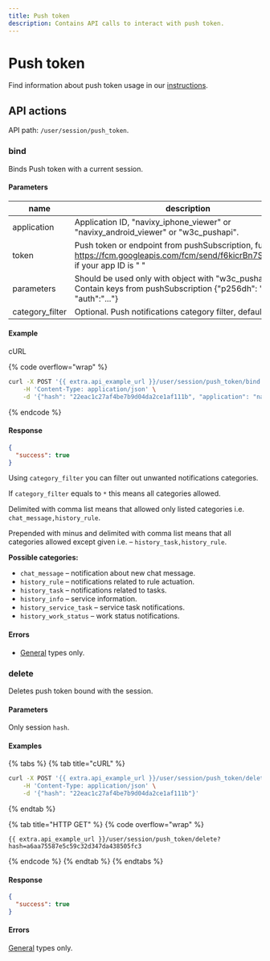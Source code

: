```yaml
---
title: Push token
description: Contains API calls to interact with push token.
---
```


# Push token

Find information about push token usage in our [instructions](../../../../guides/rules-notifications/get-push-notifications.md).

## API actions

API path: `/user/session/push_token`.

### bind

Binds Push token with a current session.

#### Parameters

| name             | description                                                                                                                              | type                            |
| ---------------- | ---------------------------------------------------------------------------------------------------------------------------------------- | ------------------------------- |
| application      | Application ID, "navixy\_iphone\_viewer" or "navixy\_android\_viewer" or "w3c\_pushapi".                                                 | [enum](../../../../#data-types) |
| token            | Push token or endpoint from pushSubscription, full URL like https://fcm.googleapis.com/fcm/send/f6kicrBn7S0:APA91b if your app ID is " " | string                          |
| parameters       | Should be used only with object with "w3c\_pushapi". Contain keys from pushSubscription {"p256dh": "...", "auth":"..."}                  | JSON object                     |
| category\_filter | Optional. Push notifications category filter, default is `*`.                                                                            | string                          |

#### Example

cURL

{% code overflow="wrap" %}
```sh
curl -X POST '{{ extra.api_example_url }}/user/session/push_token/bind' \
    -H 'Content-Type: application/json' \
    -d '{"hash": "22eac1c27af4be7b9d04da2ce1af111b", "application": "navixy_android_viewer", "token": "f4be7b9d04da2ce1af111b"}'
```
{% endcode %}

#### Response

```json
{
  "success": true
}
```

Using `category_filter` you can filter out unwanted notifications categories.

If `category_filter` equals to `*` this means all categories allowed.

Delimited with comma list means that allowed only listed categories i.e. `chat_message,history_rule`.

Prepended with minus and delimited with comma list means that all categories allowed except given i.e. – `history_task,history_rule`.

**Possible categories:**

* `chat_message` – notification about new chat message.
* `history_rule` – notifications related to rule actuation.
* `history_task` – notifications related to tasks.
* `history_info` – service information.
* `history_service_task` – service task notifications.
* `history_work_status` – work status notifications.

#### Errors

* [General](../../../../errors.md#error-codes) types only.

### delete

Deletes push token bound with the session.

#### Parameters

Only session `hash`.

#### Examples

{% tabs %}
{% tab title="cURL" %}
```sh
curl -X POST '{{ extra.api_example_url }}/user/session/push_token/delete' \
    -H 'Content-Type: application/json' \
    -d '{"hash": "22eac1c27af4be7b9d04da2ce1af111b"}'
```
{% endtab %}

{% tab title="HTTP GET" %}
{% code overflow="wrap" %}
```http
{{ extra.api_example_url }}/user/session/push_token/delete?hash=a6aa75587e5c59c32d347da438505fc3
```
{% endcode %}
{% endtab %}
{% endtabs %}

#### Response

```json
{
  "success": true
}
```

#### Errors

[General](../../../../errors.md#error-codes) types only.
